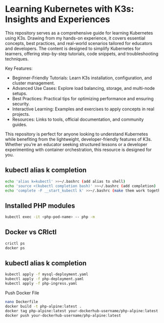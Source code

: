 # Learning Kubernetes with K3s: Insights and Experiences

This repository serves as a comprehensive guide for learning Kubernetes using K3s. Drawing from my hands-on experience, it covers essential concepts, best practices, and real-world scenarios tailored for educators and developers. The content is designed to simplify Kubernetes for learners, offering step-by-step tutorials, code snippets, and troubleshooting techniques.

Key Features:

   - Beginner-Friendly Tutorials: Learn K3s installation, configuration, and cluster management.
   - Advanced Use Cases: Explore load balancing, storage, and multi-node setups.
   - Best Practices: Practical tips for optimizing performance and ensuring security.
   - Interactive Learning: Examples and exercises to apply concepts in real projects.
   - Resources: Links to tools, official documentation, and community guides.

This repository is perfect for anyone looking to understand Kubernetes while benefiting from the lightweight, developer-friendly features of K3s. Whether you’re an educator seeking structured lessons or a developer experimenting with container orchestration, this resource is designed for you.


## kubectl alias k completion

```bash 
echo 'alias k=kubectl' >>~/.bashrc (add alias to shell)
echo 'source <(kubectl completion bash)' >>~/.bashrc (add completion)
echo 'complete -F __start_kubectl k' >>~/.bashrc (make them work together)
```
## Installed PHP modules 
```bash 
kubectl exec -it <php-pod-name> -- php -m
```


## Docker vs CRIctl
```bash 
crictl ps
docker ps
```

## kubectl alias k completion
```bash 
kubectl apply -f mysql-deployment.yaml
kubectl apply -f php-deployment.yaml
kubectl apply -f php-ingress.yaml
```

Push Docker File
```bash 
nano Dockerfile
docker build -t php-alpine:latest .
docker tag php-alpine:latest your-dockerhub-username/php-alpine:latest
docker push your-dockerhub-username/php-alpine:latest
```
